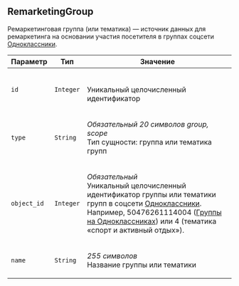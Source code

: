 
## RemarketingGroup

Ремаркетинговая группа (или тематика) — источник данных для
ремаркетинга на основании участия посетителя в группах соцсети
[Одноклассники](http://odnoklassniki.ru/).

<table>
    <thead>
        <tr><th>Параметр</th><th>Тип</th><th>Значение</th></tr>
    </thead>
    <tbody>
        <tr>
            <td><code>id</code></td>
            <td><code>Integer</code></td>
            <td><p><br />Уникальный целочисленный идентификатор</p></td>
        </tr><tr>
            <td><code>type</code></td>
            <td><code>String</code></td>
            <td><p><em>Обязательный</em> <em>20 символов</em> <em>group, scope</em><br />Тип сущности: группа или тематика групп</p></td>
        </tr><tr>
            <td><code>object_id</code></td>
            <td><code>Integer</code></td>
            <td><p><em>Обязательный</em> <br />Уникальный целочисленный идентификатор
группы или тематики групп в соцсети
<a href="http://odnoklassniki.ru/">Одноклассники</a>. Например, 50476261114004
(<a href="http://www.odnoklassniki.ru/gruppa">Группы на Одноклассниках</a>) или 4
(тематика «спорт и активный отдых»).</p></td>
        </tr><tr>
            <td><code>name</code></td>
            <td><code>String</code></td>
            <td><p><em>255 символов</em> <br />Название группы или тематики</p></td>
        </tr>
    </tbody>
</table>